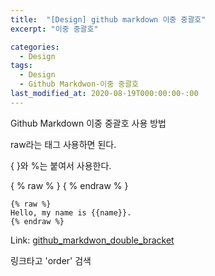 ```yaml
---
title:  "[Design] github markdown 이중 중괄호"
excerpt: "이중 중괄호"

categories:
  - Design
tags:
  - Design
  - Github Markdwon-이중 중괄호
last_modified_at: 2020-08-19T000:00:00-:00
---
```



Github Markdown 이중 중괄호 사용 방법

raw라는 태그 사용하면 된다.

{ }와 %는 붙여서 사용한다.

<p>
{ % raw % }
{ % endraw % }
</p>

```
{% raw %}
Hello, my name is {{name}}.
{% endraw %}
```

Link: [github_markdwon_double_bracket][link]

링크타고 'order' 검색

[link]: https://www.it-swarm.dev/ko/markdown/jekyll%EC%9D%98-%EB%A7%88%ED%81%AC-%EB%8B%A4%EC%9A%B4-%EC%BD%94%EB%93%9C-%EB%B8%94%EB%A1%9D-%EC%95%88%EC%97%90%EC%84%9C-%EC%9D%B4%EC%A4%91-%EC%A4%91%EA%B4%84%ED%98%B8%EB%A5%BC-%EC%9D%B4%EC%8A%A4%EC%BC%80%EC%9D%B4%ED%94%84-%EC%B2%98%EB%A6%AC/1047233674/ "Go"